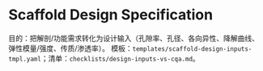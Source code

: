 # Scaffold Design Specification

目的：把解剖/功能需求转化为设计输入（孔隙率、孔径、各向异性、降解曲线、弹性模量/强度、传质/渗透率）。
模板：`templates/scaffold-design-inputs-tmpl.yaml`；清单：`checklists/design-inputs-vs-cqa.md`。
